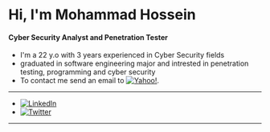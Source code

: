# Hi, I'm Mohammad Hossein
#### Cyber Security Analyst and Penetration Tester
- I'm a 22 y.o with 3 years experienced in Cyber Security fields
- graduated in software engineering major and intrested in penetration testing, programming and cyber security
- To contact me send an email to [![Yahoo!](https://img.shields.io/badge/Yahoo!-6001D2?style=flat&logo=Yahoo!&logoColor=white)](itismhn@yahoo.com).
---
- [![LinkedIn](https://img.shields.io/badge/linkedin-%230077B5.svg?style=flat&logo=linkedin&logoColor=white)]((https://linkedin.com/in/mohammad-hossein-nouri-0201b5219))
- [![Twitter](https://img.shields.io/badge/Twitter-%231DA1F2.svg?style=flat&logo=Twitter&logoColor=white)](https://twitter.com/itismhn)
---

